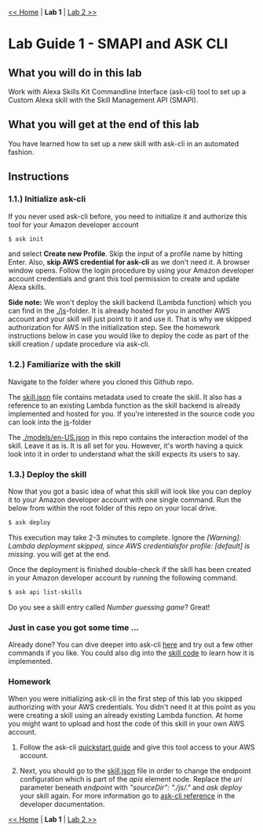 [<< Home](../README.md) | **Lab 1** | [Lab 2 >>](lab02.md)

# Lab Guide 1 - SMAPI and ASK CLI 

## **What you will do in this lab**
Work with Alexa Skills Kit Commandline Interface (ask-cli) tool to set up a Custom Alexa skill with the Skill Management API (SMAPI).

## **What you will get at the end of this lab**
You have learned how to set up a new skill with ask-cli in an automated fashion. 

## **Instructions**

### **1.1.) Initialize ask-cli** 

If you never used ask-cli before, you need to initialize it and authorize this tool for your Amazon developer account

```bash
$ ask init
```

and select __Create new Profile__. Skip the input of a profile name by hitting Enter. Also, __skip AWS credential for ask-cli__ as we don't need it. A browser window opens. Follow the login procedure by using your Amazon developer account credentials and grant this tool permission to create and update Alexa skills.  

**Side note:** We won't deploy the skill backend (Lambda function) which you can find in the [./js](../js)-folder. It is already hosted for you in another AWS account and your skill will just point to it and use it. That is why we skipped authorization for AWS in the initialization step. See the homework instructions below in case you would like to deploy the code as part of the skill creation / update procedure via ask-cli. 

### **1.2.) Familiarize with the skill** 

Navigate to the folder where you cloned this Github repo.

The [skill.json](../skill.json) file contains metadata used to create the skill. It also has a reference to an existing Lambda function as the skill backend is already implemented and hosted for you. If you're interested in the source code you can look into the [js](../js)-folder  

The [./models/en-US.json](../models/en-US.json) in this repo contains the interaction model of the skill. Leave it as is. It is all set for you. However, it's worth having a quick look into it in order to understand what the skill expects its users to say.

### **1.3.) Deploy the skill** 

Now that you got a basic idea of what this skill will look like you can deploy it to your Amazon developer account with one single command. Run the below from within the root folder of this repo on your local drive. 

```bash
$ ask deploy
```

This execution may take 2-3 minutes to complete. Ignore the _[Warning]: Lambda deployment skipped, since AWS credentialsfor profile: [default] is missing._ you will get at the end.

Once the deployment is finished double-check if the skill has been created in your Amazon developer account by running the following command.

```bash
$ ask api list-skills
```

Do you see a skill entry called _Number guessing game_? Great!

### **Just in case you got some time ...**

Already done? You can dive deeper into ask-cli [here](https://developer.amazon.com/docs/smapi/ask-cli-command-reference.html) and try out a few other commands if you like. You could also dig into the [skill code](../js) to learn how it is implemented.

### **Homework**

When you were initializing ask-cli in the first step of this lab you skipped authorizing with your AWS credentials. You didn't need it at this point as you were creating a skill using an already existing Lambda function. At home you might want to upload and host the code of this skill in your own AWS account.

1) Follow the ask-cli [quickstart guide](https://developer.amazon.com/docs/smapi/quick-start-alexa-skills-kit-command-line-interface.html) and give this tool access to your AWS account.  

2) Next, you should go to the [skill.json](../skill.json) file in order to change the endpoint configuration which is part of the _apis_ element node. Replace the _uri_ parameter beneath _endpoint_ with _"sourceDir": "./js/."_ and _ask deploy_ your skill again. For more information go to [ask-cli reference](https://developer.amazon.com/docs/smapi/ask-cli-command-reference.html#deploy-command) in the developer documentation.

[<< Home](../README.md) | **Lab 1** | [Lab 2 >>](lab02.md)